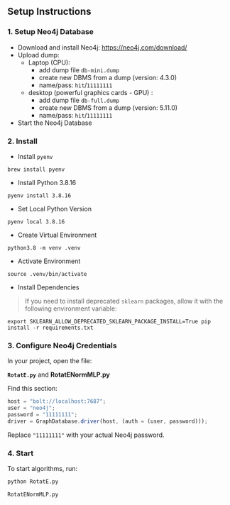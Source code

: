 ## Setup Instructions

### 1. Setup Neo4j Database

- Download and install Neo4j: https://neo4j.com/download/
- Upload dump:
  - Laptop (CPU):
    - add dump file `db-mini.dump`
    - create new DBMS from a dump (version: 4.3.0)
    - name/pass: `hit`/`11111111`
  - desktop (powerful graphics cards - GPU) :
    - add dump file `db-full.dump`
    - create new DBMS from a dump (version: 5.11.0)
    - name/pass: `hit`/`11111111`
- Start the Neo4j Database

### 2. Install

- Install `pyenv`

```bush
brew install pyenv
```

- Install Python 3.8.16

```bush
pyenv install 3.8.16
```

- Set Local Python Version

```bush
pyenv local 3.8.16
```

- Create Virtual Environment

```bush
python3.8 -m venv .venv
```

- Activate Environment

```bush
source .venv/bin/activate
```

- Install Dependencies

> If you need to install deprecated `sklearn` packages, allow it with the following environment variable:

```bush
export SKLEARN_ALLOW_DEPRECATED_SKLEARN_PACKAGE_INSTALL=True pip install -r requirements.txt
```

### 3. Configure Neo4j Credentials

In your project, open the file:

**`RotatE.py`** and **RotatENormMLP.py**

Find this section:

```ts
host = "bolt://localhost:7687";
user = "neo4j";
password = "11111111";
driver = GraphDatabase.driver(host, (auth = (user, password)));
```

Replace `"11111111"` with your actual Neo4j password.

### 4. Start

To start algorithms, run:

```bash
python RotatE.py
```

```bash
RotatENormMLP.py
```
